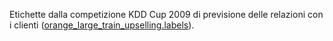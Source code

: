 Etichette dalla competizione KDD Cup 2009 di previsione delle relazioni con i clienti (<a href="http://www.sigkdd.org/site/2009/files/orange_large_train_upselling.labels">orange_large_train_upselling.labels</a>).

<!---HONumber=62-->
